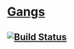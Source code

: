 # [Gangs](http://csgottt.com/gangs/)
[![Build Status](https://travis-ci.org/Bara20/Gangs.svg?branch=master)](https://travis-ci.org/Bara20/Gangs)
---